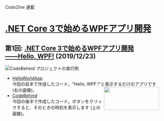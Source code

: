 CodoZine 連載  
# [.NET Core 3で始めるWPFアプリ開発](https://codezine.jp/article/corner/805)

## 第1回: [**.NET Core 3で始めるWPFアプリ開発――Hello, WPF!**](https://codezine.jp/article/detail/11809) (2019/12/23)

![CodeBehind プロジェクトの実行例](https://cz-cdn.shoeisha.jp/static/images/article/11809/Fig16s.png)

- [HelloWorldApp](./HelloWorldApp/)  
今回の前半で作成したコード。"Hello, WPF !"と表示するだけのアプリです (右の画像)。<img src="https://cz-cdn.shoeisha.jp/static/images/article/11809/Fig09s.png" width="180" height="76" style="float:right;">
- [CodeBehind](./CodeBehind/)  
今回の後半で作成したコード。ボタンをクリックすると、そのときの時刻を表示します (上の画像)。


